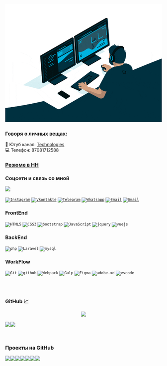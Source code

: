 <h3 align="center"><img src="https://github.com/tolebijaksybai/tolebijaksybai/blob/master/code.gif" alt="Coder GIF" max-height="250"></h3>

<h3 align="left">Говоря о личных вещах:</h3>
💬 Ютуб канал: <a href="https://youtube.com/channel/UCz4nRdwTRV9m9PWV48k9Ptw">Technologies</a>  <br/>
💻 Телефон: 87081712588<br/>


<h3 align="left"><a href="[https://hh.kz/resume/4eb4ca7bff084331fd0039ed1f446869516e66#key-skills](https://hh.kz/resume/01a79915ff0ba597330039ed1f796b5a593474)">Резюме в HH</a></h3>

<h3 align="left">Соцсети и связь со мной</h3>

![](https://visitor-badge.glitch.me/badge?page_id=tolebijaksybai.tolebijaksybai)


<code><a href="https://www.instagram.com/tolebijaksybai_/?hl=ru" title="Instagram" target="_blank"><img alt="Instagram" width="50px" height="50px" src="https://cdn.worldvectorlogo.com/logos/instagram-2-1.svg" /></a></code>
<code><a href="https://vk.com/tolebi2017" target="_blank"><img alt="Vkontakte"  title="Vkontakte" width="50px" height="50px" src="https://cdn.worldvectorlogo.com/logos/vk-1.svg" /></a></code>
<code><a href="https://t.me/tolebi2020" target="_blank"><img alt="Telegram"  title="Telegram" width="50px" height="50px" src="https://cdn.worldvectorlogo.com/logos/telegram.svg" /></a></code>
<code><a href="https://wa.me/77081712588?text=Я%20заинтересован%20вашего%20навыки"  target="_blank"><img title="Whatsapp" alt="Whatsapp" width="50px" height="50px" src="https://cdn.worldvectorlogo.com/logos/whatsapp-icon.svg" /></a></code>
<code><a href="mailto:ztolebi@mail.ru" target="_blank"><img alt="Email"  title="Email" width="50px" height="50px" src="https://cdn.worldvectorlogo.com/logos/mail-ios.svg" /></a></code>
<code><a href="mailto:tolebizaksybaj@gmail.com" target="_blank"><img alt="Gmail"  title="Gmail" width="50px" height="50px" src="https://cdn.worldvectorlogo.com/logos/gmail-icon-2.svg" /></a></code>

<h3 align="left">FrontEnd</h3>

<code><img title="HTML5" alt="HTML5" width="50px" height="50px" src="https://image.flaticon.com/icons/svg/226/226269.svg" /></code>
<code><img title="CSS3" alt="CSS3" width="50px" height="50px" src="https://image.flaticon.com/icons/svg/732/732190.svg" /></code>
<code><img title="Bootstrap" alt="bootstrap" width="50px" height="50px" src="https://cdn.worldvectorlogo.com/logos/bootstrap-5-1.svg"/></code>
<code><img title="JavaScript" alt="JavaScript" width="50px" height="50px" src="https://cdn.worldvectorlogo.com/logos/logo-javascript.svg" /></code>
<code><img title="jQuery" alt="jquery" width="50px" height="60px" src="https://cdn.worldvectorlogo.com/logos/jquery.svg" /></code>
<code><img title="Vue js" alt="vuejs" width="50px" height="50px" src="https://cdn.worldvectorlogo.com/logos/vue-js-1.svg"/></code>

<h3 align="left">BackEnd</h3>
<code><img alt="php" width="50px" height="50px" src="https://cdn.worldvectorlogo.com/logos/php.svg"/></code>
<code><img alt="Laravel" width="50px" height="50px" src="https://cdn.worldvectorlogo.com/logos/laravel-2.svg"/></code>
<code><img alt="mysql" width="50px" height="50px" src="https://cdn.worldvectorlogo.com/logos/mysql-5.svg"/></code>

<h3 align="left">WorkFlow</h3>
<code><img alt="Git" width="50px"  height="50px" src="https://cdn.worldvectorlogo.com/logos/git-icon.svg" /></code>
<code><img alt="github" width="50px" height="50px" src="https://cdn.worldvectorlogo.com/logos/github-icon-1.svg"/></code>
<code><img alt="Webpack" width="50px" height="50px" src="https://cdn.worldvectorlogo.com/logos/webpack-icon.svg"/></code>
<code><img alt="Gulp" width="50px" height="50px" src="https://cdn.worldvectorlogo.com/logos/gulp.svg"/></code>
<code><img alt="Figma" width="50px" height="40px" src="https://cdn.worldvectorlogo.com/logos/figma-1.svg" /></code>
<code><img alt="adobe-xd" width="50px" height="45px" src="https://cdn.worldvectorlogo.com/logos/adobe-xd-1.svg"/></code>
<code><img alt="vscode" width="45px"  height="50px" src="https://cdn.worldvectorlogo.com/logos/visual-studio-code.svg"/></code>

<br><br>
<h3 align="left">GitHub 📈 </h3><p align="center">
<img src="https://github-readme-streak-stats.herokuapp.com/?user=tolebijaksybai&theme=tokyonight" height="200"><br>
  
<img src='https://github-readme-stats.vercel.app/api?username=tolebijaksybai&show_icons=true&theme=tokyonight&count_private=trueline_height=48'/><img src="https://github-readme-stats.vercel.app/api/top-langs/?username=tolebijaksybai&layout=compact&theme=tokyonight&icon_color=6392DF&hide=prs"/>



<br>

<h3 align="left">Проекты на GitHub</h3>
<a href="https://tolebijaksybai.github.io/Gipsolit_project/">
  <img align="left" src="https://github-readme-stats.vercel.app/api/pin/?username=tolebijaksybai&repo=Gipsolit_project&title_color=ffffff&text_color=c9cacc&icon_color=2bbc8a&bg_color=1d1f21" />
</a>
<a href="https://tolebijaksybai.github.io/Delevery_Sushi_project/">
  <img align="left" src="https://github-readme-stats.vercel.app/api/pin/?username=tolebijaksybai&repo=Delevery_Sushi_project&title_color=ffffff&text_color=c9cacc&icon_color=2bbc8a&bg_color=1d1f21" />
</a> 
<a href="https://tolebijaksybai.github.io/UberEate_project/">
  <img align="left" src="https://github-readme-stats.vercel.app/api/pin/?username=tolebijaksybai&repo=UberEate_project&title_color=ffffff&text_color=c9cacc&icon_color=2bbc8a&bg_color=1d1f21" />
</a> 
<a href="https://tolebijaksybai.github.io/Pikadu_project/">
  <img align="left" src="https://github-readme-stats.vercel.app/api/pin/?username=tolebijaksybai&repo=Pikadu_project&title_color=ffffff&text_color=c9cacc&icon_color=2bbc8a&bg_color=1d1f21" />
</a> 
<a href="https://tolebijaksybai.github.io/MartaUP_project/">
  <img align="left" src="https://github-readme-stats.vercel.app/api/pin/?username=tolebijaksybai&repo=MartaUP_project&title_color=ffffff&text_color=c9cacc&icon_color=2bbc8a&bg_color=1d1f21" />
</a> 
<a href="https://tolebijaksybai.github.io/PartFolio_project/">
  <img align="left" src="https://github-readme-stats.vercel.app/api/pin/?username=tolebijaksybai&repo=PartFolio_project&title_color=ffffff&text_color=c9cacc&icon_color=2bbc8a&bg_color=1d1f21" />
</a> 
<a href="https://tolebijaksybai.github.io/hostel_project/">
  <img align="left" src="https://github-readme-stats.vercel.app/api/pin/?username=tolebijaksybai&repo=hostel_project&title_color=ffffff&text_color=c9cacc&icon_color=2bbc8a&bg_color=1d1f21" />
</a> 



